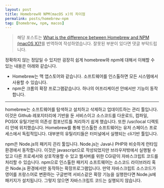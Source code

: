 ```yaml
---
layout: post
title: Homebrew와 NPM(macOS x)의 차이점
permalink: posts/homebrew-npm
tag: [homebrew, npm, macos]
---
```


> 해당 포스트는 [What is the difference between Homebrew and NPM (macOS X)?](https://www.quora.com/What-is-the-difference-between-Homebrew-and-NPM-macOS-X)를 번역하여 작성하였습니다. 잘못된 부분이 있다면 댓글 부탁드립니다.

정확하지 않는 정답일 수 있지만 굉장히 쉽게 homebrew와 npm에 대해서 이해할 수 있는 내용은 아래와 같습니다.

- Homebrew는 맥 앱스토어와 같습니다. 소프트웨어를 인스톨하면 모든 시스템에서 사용할 수 있습니다.
- npm은 크롬의 확장 프로그램같습니다. 하나의 어프리케이션 안에서만 기능이 동작합니다.

---

homebrew는 소프트웨어를 탐색하고 설치하고 삭제하고 업데이트하는 관리 툴입니다. 이것은 Github 레포지터리에 기반을 둔 서비스이고 소스코드를 다운로드, 컴파일, POSIX 유틸기반의 의존성 컴포넌트틀 처리하기 쉽게 했습니다. 또한 /usr/local 디렉토리 안에 위치했습니다. Homebrew를 통해 인스톨한 소프트웨어는 유저 스페이스 프로세스에서 독립적입니다. 대부분의 유틸리티들은 터미널에서 실행되는 cli기반 툴입니다.

npm은 Node.js의 패키지 괸리 툴입니다. Node.js는 Java나 PHP와 비슷하게 런타임환경에서 동작합니다. 이것은 javascript으로 작성되었지만 브라우저밖에서 실행될 수 있고 다른 프로세서와 상호작용할 수 있고 웹서버를 위한 CGI같이 자바스크립트 코드를 처리할 수 있습니다. npm으로 인스톨한 패키지 소프트웨어는 소스코드 라이브러리 혹은 Node.js 환경에서만 동작하는 확장프로그램입니다. 만약 자바스크립트 소스코드가 영어를 프랑스어로 변환하는 구글번역 서비스같은 확장 기능을 실행한다면 Node.js에 패키지가 설치됩니다. 그렇지 않으면 자바스크립트 코드는 실행되지 않습니다.
